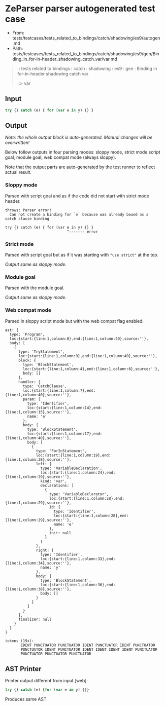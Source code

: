 # ZeParser parser autogenerated test case

- From: tests/testcases/tests_related_to_bindings/catch/shadowing/es9/autogen.md
- Path: tests/testcases/tests_related_to_bindings/catch/shadowing/es9/gen/Binding_in_for-in-header_shadowing_catch_var/var.md

> :: tests related to bindings : catch : shadowing : es9 : gen : Binding in for-in-header shadowing catch var
>
> ::> var

## Input


`````js
try {} catch (e) { for (var e in y) {} }
`````

## Output

_Note: the whole output block is auto-generated. Manual changes will be overwritten!_

Below follow outputs in four parsing modes: sloppy mode, strict mode script goal, module goal, web compat mode (always sloppy).

Note that the output parts are auto-generated by the test runner to reflect actual result.

### Sloppy mode

Parsed with script goal and as if the code did not start with strict mode header.

`````
throws: Parser error!
  Can not create a binding for `e` because was already bound as a catch clause binding

try {} catch (e) { for (var e in y) {} }
                            ^------- error
`````

### Strict mode

Parsed with script goal but as if it was starting with `"use strict"` at the top.

_Output same as sloppy mode._

### Module goal

Parsed with the module goal.

_Output same as sloppy mode._

### Web compat mode

Parsed in sloppy script mode but with the web compat flag enabled.

`````
ast: {
  type: 'Program',
  loc:{start:{line:1,column:0},end:{line:1,column:40},source:''},
  body: [
    {
      type: 'TryStatement',
      loc:{start:{line:1,column:0},end:{line:1,column:40},source:''},
      block: {
        type: 'BlockStatement',
        loc:{start:{line:1,column:4},end:{line:1,column:6},source:''},
        body: []
      },
      handler: {
        type: 'CatchClause',
        loc:{start:{line:1,column:7},end:{line:1,column:40},source:''},
        param: {
          type: 'Identifier',
          loc:{start:{line:1,column:14},end:{line:1,column:15},source:''},
          name: 'e'
        },
        body: {
          type: 'BlockStatement',
          loc:{start:{line:1,column:17},end:{line:1,column:40},source:''},
          body: [
            {
              type: 'ForInStatement',
              loc:{start:{line:1,column:19},end:{line:1,column:38},source:''},
              left: {
                type: 'VariableDeclaration',
                loc:{start:{line:1,column:24},end:{line:1,column:29},source:''},
                kind: 'var',
                declarations: [
                  {
                    type: 'VariableDeclarator',
                    loc:{start:{line:1,column:28},end:{line:1,column:29},source:''},
                    id: {
                      type: 'Identifier',
                      loc:{start:{line:1,column:28},end:{line:1,column:29},source:''},
                      name: 'e'
                    },
                    init: null
                  }
                ]
              },
              right: {
                type: 'Identifier',
                loc:{start:{line:1,column:33},end:{line:1,column:34},source:''},
                name: 'y'
              },
              body: {
                type: 'BlockStatement',
                loc:{start:{line:1,column:36},end:{line:1,column:38},source:''},
                body: []
              }
            }
          ]
        }
      },
      finalizer: null
    }
  ]
}

tokens (19x):
       IDENT PUNCTUATOR PUNCTUATOR IDENT PUNCTUATOR IDENT PUNCTUATOR
       PUNCTUATOR IDENT PUNCTUATOR IDENT IDENT IDENT IDENT PUNCTUATOR
       PUNCTUATOR PUNCTUATOR PUNCTUATOR
`````


## AST Printer

Printer output different from input [web]:

````js
try {} catch (e) {for (var e in y) {}}
````

Produces same AST
